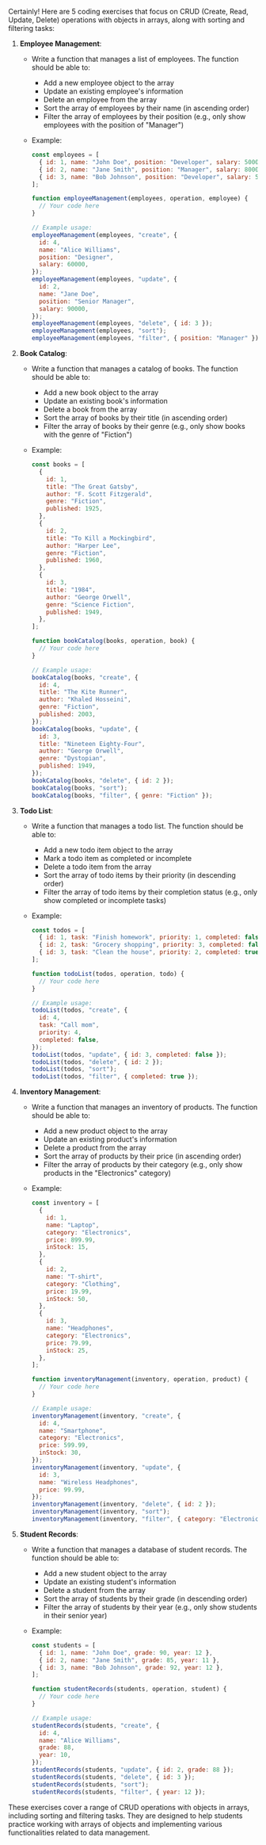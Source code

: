 Certainly! Here are 5 coding exercises that focus on CRUD (Create, Read, Update, Delete) operations with objects in arrays, along with sorting and filtering tasks:

1. **Employee Management**:

   - Write a function that manages a list of employees. The function should be able to:
     - Add a new employee object to the array
     - Update an existing employee's information
     - Delete an employee from the array
     - Sort the array of employees by their name (in ascending order)
     - Filter the array of employees by their position (e.g., only show employees with the position of "Manager")
   - Example:

     ```javascript
     const employees = [
       { id: 1, name: "John Doe", position: "Developer", salary: 50000 },
       { id: 2, name: "Jane Smith", position: "Manager", salary: 80000 },
       { id: 3, name: "Bob Johnson", position: "Developer", salary: 55000 },
     ];

     function employeeManagement(employees, operation, employee) {
       // Your code here
     }

     // Example usage:
     employeeManagement(employees, "create", {
       id: 4,
       name: "Alice Williams",
       position: "Designer",
       salary: 60000,
     });
     employeeManagement(employees, "update", {
       id: 2,
       name: "Jane Doe",
       position: "Senior Manager",
       salary: 90000,
     });
     employeeManagement(employees, "delete", { id: 3 });
     employeeManagement(employees, "sort");
     employeeManagement(employees, "filter", { position: "Manager" });
     ```

2. **Book Catalog**:

   - Write a function that manages a catalog of books. The function should be able to:
     - Add a new book object to the array
     - Update an existing book's information
     - Delete a book from the array
     - Sort the array of books by their title (in ascending order)
     - Filter the array of books by their genre (e.g., only show books with the genre of "Fiction")
   - Example:

     ```javascript
     const books = [
       {
         id: 1,
         title: "The Great Gatsby",
         author: "F. Scott Fitzgerald",
         genre: "Fiction",
         published: 1925,
       },
       {
         id: 2,
         title: "To Kill a Mockingbird",
         author: "Harper Lee",
         genre: "Fiction",
         published: 1960,
       },
       {
         id: 3,
         title: "1984",
         author: "George Orwell",
         genre: "Science Fiction",
         published: 1949,
       },
     ];

     function bookCatalog(books, operation, book) {
       // Your code here
     }

     // Example usage:
     bookCatalog(books, "create", {
       id: 4,
       title: "The Kite Runner",
       author: "Khaled Hosseini",
       genre: "Fiction",
       published: 2003,
     });
     bookCatalog(books, "update", {
       id: 3,
       title: "Nineteen Eighty-Four",
       author: "George Orwell",
       genre: "Dystopian",
       published: 1949,
     });
     bookCatalog(books, "delete", { id: 2 });
     bookCatalog(books, "sort");
     bookCatalog(books, "filter", { genre: "Fiction" });
     ```

3. **Todo List**:

   - Write a function that manages a todo list. The function should be able to:
     - Add a new todo item object to the array
     - Mark a todo item as completed or incomplete
     - Delete a todo item from the array
     - Sort the array of todo items by their priority (in descending order)
     - Filter the array of todo items by their completion status (e.g., only show completed or incomplete tasks)
   - Example:

     ```javascript
     const todos = [
       { id: 1, task: "Finish homework", priority: 1, completed: false },
       { id: 2, task: "Grocery shopping", priority: 3, completed: false },
       { id: 3, task: "Clean the house", priority: 2, completed: true },
     ];

     function todoList(todos, operation, todo) {
       // Your code here
     }

     // Example usage:
     todoList(todos, "create", {
       id: 4,
       task: "Call mom",
       priority: 4,
       completed: false,
     });
     todoList(todos, "update", { id: 3, completed: false });
     todoList(todos, "delete", { id: 2 });
     todoList(todos, "sort");
     todoList(todos, "filter", { completed: true });
     ```

4. **Inventory Management**:

   - Write a function that manages an inventory of products. The function should be able to:
     - Add a new product object to the array
     - Update an existing product's information
     - Delete a product from the array
     - Sort the array of products by their price (in ascending order)
     - Filter the array of products by their category (e.g., only show products in the "Electronics" category)
   - Example:

     ```javascript
     const inventory = [
       {
         id: 1,
         name: "Laptop",
         category: "Electronics",
         price: 899.99,
         inStock: 15,
       },
       {
         id: 2,
         name: "T-shirt",
         category: "Clothing",
         price: 19.99,
         inStock: 50,
       },
       {
         id: 3,
         name: "Headphones",
         category: "Electronics",
         price: 79.99,
         inStock: 25,
       },
     ];

     function inventoryManagement(inventory, operation, product) {
       // Your code here
     }

     // Example usage:
     inventoryManagement(inventory, "create", {
       id: 4,
       name: "Smartphone",
       category: "Electronics",
       price: 599.99,
       inStock: 30,
     });
     inventoryManagement(inventory, "update", {
       id: 3,
       name: "Wireless Headphones",
       price: 99.99,
     });
     inventoryManagement(inventory, "delete", { id: 2 });
     inventoryManagement(inventory, "sort");
     inventoryManagement(inventory, "filter", { category: "Electronics" });
     ```

5. **Student Records**:

   - Write a function that manages a database of student records. The function should be able to:
     - Add a new student object to the array
     - Update an existing student's information
     - Delete a student from the array
     - Sort the array of students by their grade (in descending order)
     - Filter the array of students by their year (e.g., only show students in their senior year)
   - Example:

     ```javascript
     const students = [
       { id: 1, name: "John Doe", grade: 90, year: 12 },
       { id: 2, name: "Jane Smith", grade: 85, year: 11 },
       { id: 3, name: "Bob Johnson", grade: 92, year: 12 },
     ];

     function studentRecords(students, operation, student) {
       // Your code here
     }

     // Example usage:
     studentRecords(students, "create", {
       id: 4,
       name: "Alice Williams",
       grade: 88,
       year: 10,
     });
     studentRecords(students, "update", { id: 2, grade: 88 });
     studentRecords(students, "delete", { id: 3 });
     studentRecords(students, "sort");
     studentRecords(students, "filter", { year: 12 });
     ```

These exercises cover a range of CRUD operations with objects in arrays, including sorting and filtering tasks. They are designed to help students practice working with arrays of objects and implementing various functionalities related to data management.
